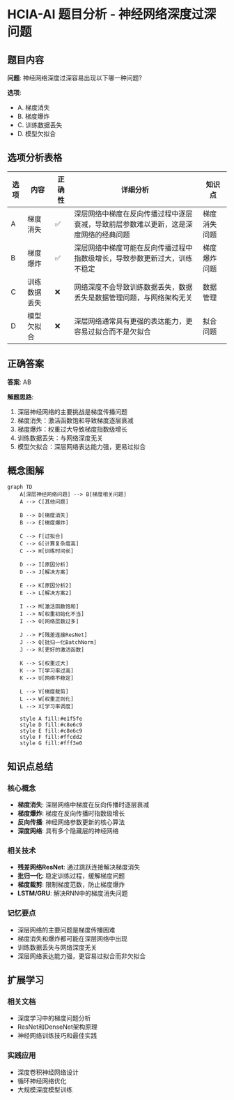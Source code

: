 # HCIA-AI 题目分析 - 神经网络深度过深问题

## 题目内容

**问题**: 神经网络深度过深容易出现以下哪一种问题?

**选项**:
- A. 梯度消失
- B. 梯度爆炸
- C. 训练数据丢失
- D. 模型欠拟合

## 选项分析表格

| 选项 | 内容 | 正确性 | 详细分析 | 知识点 |
|------|------|--------|----------|--------|
| A | 梯度消失 | ✅ | 深层网络中梯度在反向传播过程中逐层衰减，导致前层参数难以更新，这是深度网络的经典问题 | 梯度消失问题 |
| B | 梯度爆炸 | ✅ | 深层网络中梯度可能在反向传播过程中指数级增长，导致参数更新过大，训练不稳定 | 梯度爆炸问题 |
| C | 训练数据丢失 | ❌ | 网络深度不会导致训练数据丢失，数据丢失是数据管理问题，与网络架构无关 | 数据管理 |
| D | 模型欠拟合 | ❌ | 深层网络通常具有更强的表达能力，更容易过拟合而不是欠拟合 | 拟合问题 |

## 正确答案
**答案**: AB

**解题思路**: 
1. 深层神经网络的主要挑战是梯度传播问题
2. 梯度消失：激活函数饱和导致梯度逐层衰减
3. 梯度爆炸：权重过大导致梯度指数级增长
4. 训练数据丢失：与网络深度无关
5. 模型欠拟合：深层网络表达能力强，更易过拟合

## 概念图解

```mermaid
graph TD
    A[深层神经网络问题] --> B[梯度相关问题]
    A --> C[其他问题]
    
    B --> D[梯度消失]
    B --> E[梯度爆炸]
    
    C --> F[过拟合]
    C --> G[计算复杂度高]
    C --> H[训练时间长]
    
    D --> I[原因分析]
    D --> J[解决方案]
    
    E --> K[原因分析2]
    E --> L[解决方案2]
    
    I --> M[激活函数饱和]
    I --> N[权重初始化不当]
    I --> O[网络层数过多]
    
    J --> P[残差连接ResNet]
    J --> Q[批归一化BatchNorm]
    J --> R[更好的激活函数]
    
    K --> S[权重过大]
    K --> T[学习率过高]
    K --> U[网络不稳定]
    
    L --> V[梯度裁剪]
    L --> W[权重正则化]
    L --> X[学习率调度]
    
    style A fill:#e1f5fe
    style D fill:#c8e6c9
    style E fill:#c8e6c9
    style F fill:#ffcdd2
    style G fill:#fff3e0
```

## 知识点总结

### 核心概念
- **梯度消失**: 深层网络中梯度在反向传播时逐层衰减
- **梯度爆炸**: 梯度在反向传播时指数级增长
- **反向传播**: 神经网络参数更新的核心算法
- **深度网络**: 具有多个隐藏层的神经网络

### 相关技术
- **残差网络ResNet**: 通过跳跃连接解决梯度消失
- **批归一化**: 稳定训练过程，缓解梯度问题
- **梯度裁剪**: 限制梯度范数，防止梯度爆炸
- **LSTM/GRU**: 解决RNN中的梯度消失问题

### 记忆要点
- 深层网络的主要问题是梯度传播困难
- 梯度消失和爆炸都可能在深层网络中出现
- 训练数据丢失与网络深度无关
- 深层网络表达能力强，更容易过拟合而非欠拟合

## 扩展学习

### 相关文档
- 深度学习中的梯度问题分析
- ResNet和DenseNet架构原理
- 神经网络训练技巧和最佳实践

### 实践应用
- 深度卷积神经网络设计
- 循环神经网络优化
- 大规模深度模型训练